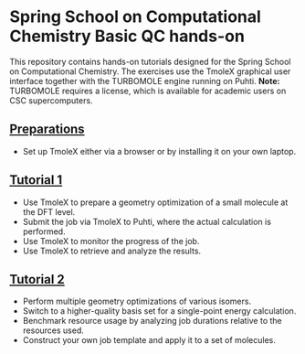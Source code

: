 # Spring School on Computational Chemistry Basic QC hands-on



This repository contains hands-on tutorials designed for the Spring School on Computational Chemistry. The exercises use the TmoleX graphical user interface together with the TURBOMOLE engine running on Puhti.  **Note:** TURBOMOLE requires a license, which is available for academic users on CSC supercomputers.

## [Preparations](./preparations/README.md)

- Set up TmoleX either via a browser or by installing it on your own laptop.


## [Tutorial 1](./tutorial1/README.md)


- Use TmoleX to prepare a geometry optimization of a small molecule at the DFT level.
- Submit the job via TmoleX to Puhti, where the actual calculation is performed.
- Use TmoleX to monitor the progress of the job.
- Use TmoleX to retrieve and analyze the results.

## [Tutorial 2](./tutorial2/README.md)

- Perform multiple geometry optimizations of various isomers.
- Switch to a higher-quality basis set for a single-point energy calculation.
- Benchmark resource usage by analyzing job durations relative to the resources used.
- Construct your own job template and apply it to a set of molecules.

